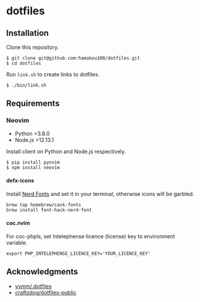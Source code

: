 # dotfiles

## Installation

Clone this repository.

```
$ git clone git@github.com:hamakou108/dotfiles.git
$ cd dotfiles
```

Run ``link.sh`` to create links to dotfiles.

```
$ ./bin/link.sh
```

## Requirements

### Neovim

- Python >3.8.0
- Node.js >12.13.1

Install client on Python and Node.js respectively.

```
$ pip install pynvim
$ npm install neovim
```

#### defx-icons

Install [Nerd Fonts](https://github.com/ryanoasis/nerd-fonts) and set it in your terminal, otherwise icons will be garbled.

```
brew tap homebrew/cask-fonts
brew install font-hack-nerd-font
```

#### coc.nvim

For coc-phpls, set Intelephense licence (license) key to environment variable.

```
export PHP_INTELEPHENSE_LICENCE_KEY='YOUR_LICENCE_KEY'
```

## Acknowledgments

- [yymm/.dotfiles](https://github.com/yymm/.dotfiles/tree/master/config/nvim)
- [craftzdog/dotfiles-public](https://github.com/craftzdog/dotfiles-public)


